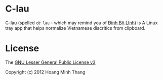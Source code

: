 C-lau
=====

C-lau (spelled `cờ lau` - which may remind you of [Đinh Bộ Lĩnh](http://vi.wikipedia.org/wiki/%C4%90inh_Ti%C3%AAn_Ho%C3%A0ng))
is A Linux tray app that helps normalize Vietnamese diacritics from clipboard.

License
=======
The [GNU Lesser General Public License v3](http://www.gnu.org/copyleft/lesser.html)

Copyright (c) 2012 Hoang Minh Thang
